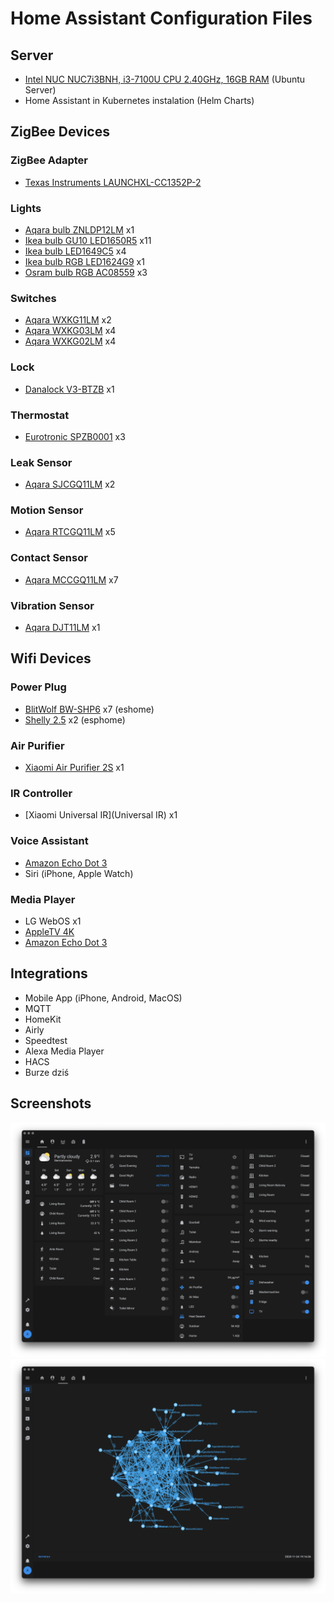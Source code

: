 #  Home Assistant Configuration Files

## Server
* [ Intel NUC NUC7i3BNH, i3-7100U CPU 2.40GHz, 16GB RAM](https://ark.intel.com/content/www/us/en/ark/products/95066/intel-nuc-kit-nuc7i3bnh.html) (Ubuntu Server)
* Home Assistant in Kubernetes instalation (Helm Charts)

## ZigBee Devices
### ZigBee Adapter 
* [Texas Instruments LAUNCHXL-CC1352P-2](https://www.zigbee2mqtt.io/information/supported_adapters.html#texas-instruments-launchxl-cc1352p-2)

### Lights
* [Aqara bulb ZNLDP12LM](https://www.zigbee2mqtt.io/devices/ZNLDP12LM.html) x1
* [Ikea bulb GU10 LED1650R5](https://www.zigbee2mqtt.io/devices/LED1650R5.html) x11
* [Ikea bulb LED1649C5](https://www.zigbee2mqtt.io/devices/LED1649C5.html) x4
* [Ikea bulb RGB LED1624G9](https://www.zigbee2mqtt.io/devices/LED1624G9.html) x1
* [Osram bulb RGB AC08559](https://www.zigbee2mqtt.io/devices/AC08559.html) x3

### Switches
* [Aqara WXKG11LM](https://www.zigbee2mqtt.io/devices/WXKG11LM.html) x2
* [Aqara WXKG03LM](https://www.zigbee2mqtt.io/devices/WXKG03LM.html) x4
* [Aqara WXKG02LM](https://www.zigbee2mqtt.io/devices/WXKG02LM.html) x4

### Lock
* [Danalock V3-BTZB](https://www.zigbee2mqtt.io/devices/V3-BTZB.html) x1

### Thermostat
* [Eurotronic SPZB0001](https://www.zigbee2mqtt.io/devices/SPZB0001.html) x3

### Leak Sensor
* [Aqara SJCGQ11LM](https://www.zigbee2mqtt.io/devices/SJCGQ11LM.html) x2

### Motion Sensor
* [Aqara RTCGQ11LM](https://www.zigbee2mqtt.io/devices/RTCGQ11LM.html) x5

### Contact Sensor
* [Aqara MCCGQ11LM](https://www.zigbee2mqtt.io/devices/MCCGQ11LM.html) x7

### Vibration Sensor
* [Aqara DJT11LM](https://www.zigbee2mqtt.io/devices/DJT11LM.html) x1

## Wifi Devices
### Power Plug
* [BlitWolf BW-SHP6](https://www.blitzwolf.com/BlitzWolf-BW-SHP6-2300W-WIFI-Smart-Socket-EU-Plug-Works-with-Alexa-Remote-Control-Time-Switch-Electricity-Monitoring-p-300.html) x7 (eshome)
* [Shelly 2.5](https://shelly.cloud/products/shelly-25-smart-home-automation-relay/) x2 (esphome)

### Air Purifier
* [Xiaomi Air Purifier 2S](https://www.mi.com/in/air2s/) x1

### IR Controller
* [Xiaomi Universal IR](Universal IR) x1

### Voice Assistant
* [Amazon Echo Dot 3](https://www.amazon.com/Echo-Dot/dp/B07FZ8S74R)
* Siri (iPhone, Apple Watch)

### Media Player
* LG WebOS x1
* [AppleTV 4K](https://www.apple.com/apple-tv-4k/)
* [Amazon Echo Dot 3](https://www.amazon.com/Echo-Dot/dp/B07FZ8S74R)

## Integrations
* Mobile App (iPhone, Android, MacOS)
* MQTT
* HomeKit
* Airly
* Speedtest
* Alexa Media Player
* HACS
* Burze dziś

## Screenshots
![HA.png](image/HA.png)
![HA-zigbbe-mesh.png](image/HA-zigbbe-mesh.png)
